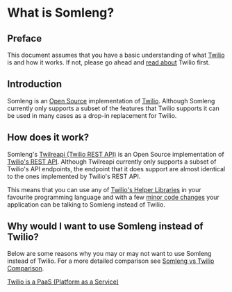 # What is Somleng?

## Preface

This document assumes that you have a basic understanding of what [Twilio](https://www.twilio.com/) is and how it works. If not, please go ahead and [read about](https://github.com/somleng/somleng-project/blob/master/docs/what_is_twilio.md) Twilio first.

## Introduction

Somleng is an [Open Source](https://en.wikipedia.org/wiki/Open-source_software) implementation of [Twilio](https://www.twilio.com/). Although Somleng currently only supports a subset of the features that Twilio supports it can be used in many cases as a drop-in replacement for Twilio.

## How does it work?

Somleng's [Twilreapi (Twilio REST API)](https://github.com/somleng/twilreapi) is an Open Source implementation of [Twilio's REST API](https://www.twilio.com/docs/api/rest). Although Twilreapi currently only supports a subset of Twilio's API endpoints, the endpoint that it does support are almost identical to the ones implemented by Twilio's REST API.

This means that you can use any of [Twilio's Helper Libraries](https://www.twilio.com/docs/libraries) in your favourite programming language and with a few [minor code changes](https://github.com/somleng/somleng-scfm/tree/master/app/http_clients/somleng/rest) your application can be talking to Somleng instead of Twilio.

## Why would I want to use Somleng instead of Twilio?

Below are some reasons why you may or may not want to use Somleng instead of Twilio. For a more detailed comparison see [Somleng vs Twilio Comparison](https://github.com/somleng/somleng-project/blob/master/docs/somleng_twilio_comparison.md).

[Twilio is a PaaS (Platform as a Service)](https://en.wikipedia.org/wiki/Twilio)

